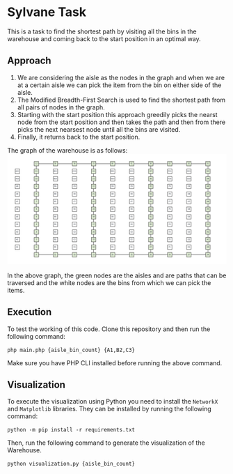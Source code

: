 
# Sylvane Task

This is a task to find the shortest path by visiting all the bins in the warehouse and coming back to the start position in an optimal way.

## Approach

1. We are considering the aisle as the nodes in the graph and when we are at a certain aisle we can pick the item from the bin on either side of the aisle.
2. The Modified Breadth-First Search is used to find the shortest path from all pairs of nodes in the graph.
3. Starting with the start position this approach greedily picks the nearst node from the start position and then takes the path and then from there picks the next nearsest node until all the bins are visited.
4. Finally, it returns back to the start position.

The graph of the warehouse is as follows:
![WareHouse Visualization](https://github.com/maliknaik16/sylvane-task/raw/master/Warehouse.png)

In the above graph, the green nodes are the aisles and are paths that can be traversed and the white nodes are the bins from which we can pick the items.

## Execution

To test the working of this code. Clone this repository and then run the following command:
```
php main.php {aisle_bin_count} {A1,B2,C3}
```

Make sure you have PHP CLI installed before running the above command.

## Visualization

To execute the visualization using Python you need to install the `NetworkX` and `Matplotlib` libraries. They can be installed by running the following command:

```
python -m pip install -r requirements.txt
```

Then, run the following command to generate the visualization of the Warehouse.

```
python visualization.py {aisle_bin_count}
```



